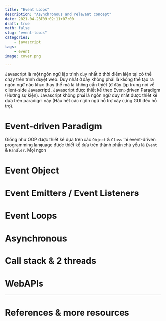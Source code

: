 ```yaml
---
title: "Event Loops"
description: "Asynchronous and relevant concept"
date: 2021-04-23T09:02:11+07:00
draft: true
math: false
slug: "event-loops"
categories:
    - javascript
tags:
    - event
image: cover.png

---
```

Javascript là một ngôn ngữ lập trình duy nhất ở thời điểm hiện tại có thể chạy trên trình duyệt web. Duy nhất ở đây không phải là không thể tạo ra ngôn ngữ nào khác thay thế mà là không cần thiết (ở đây tập trung nói về client-side Javascript). Javascript được thiết kế theo Event-driven Paradigm (Hướng sự kiện). Javascript không phải là ngôn ngữ duy nhất được thiết kế dựa trên paradigm này (Hầu hết các ngôn ngữ hỗ trợ xây dựng GUI đều hỗ trợ).

# Event-driven Paradigm
Giống như OOP được thiết kế dựa trên các `Object` & `Class` thì event-driven programming language được thiết kế dựa trên thành phần chủ yếu là `Event` & `Handler`. Mọi ngon



# Event Object

# Event Emitters / Event Listeners

# Event Loops

# Asynchronous

# Call stack & 2 threads

# WebAPIs

---
# References & more resources

